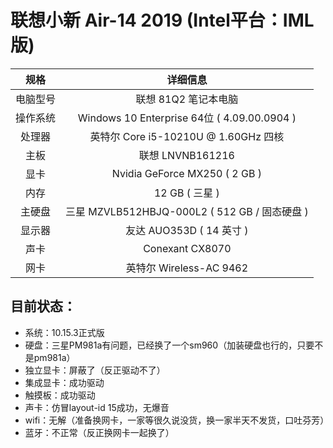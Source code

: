 # 联想小新 Air-14 2019 (Intel平台：IML版)

|   规格   |                   详细信息                    |
| :------: | :-------------------------------------------: |
| 电脑型号 |             联想 81Q2 笔记本电脑              |
| 操作系统 |  Windows 10 Enterprise 64位 ( 4.09.00.0904 )  |
|  处理器  |     英特尔 Core i5-10210U @ 1.60GHz 四核      |
|   主板   |               联想 LNVNB161216                |
|   显卡   |         Nvidia GeForce MX250 ( 2 GB )         |
|   内存   |                12 GB ( 三星 )                 |
|  主硬盘  | 三星 MZVLB512HBJQ-000L2 ( 512 GB / 固态硬盘 ) |
|  显示器  |           友达 AUO353D ( 14 英寸  )           |
|   声卡   |                Conexant CX8070                |
|   网卡   |            英特尔 Wireless-AC 9462            |

## 目前状态：
* 系统：10.15.3正式版
* 硬盘：三星PM981a有问题，已经换了一个sm960（加装硬盘也行的，只要不是pm981a）
* 独立显卡：屏蔽了（反正驱动不了）
* 集成显卡：成功驱动
* 触摸板：成功驱动
* 声卡：仿冒layout-id 15成功，无爆音
* wifi：无解（准备换网卡，一家等很久说没货，换一家半天不发货，口吐芬芳）
* 蓝牙：不正常（反正换网卡一起换了）



